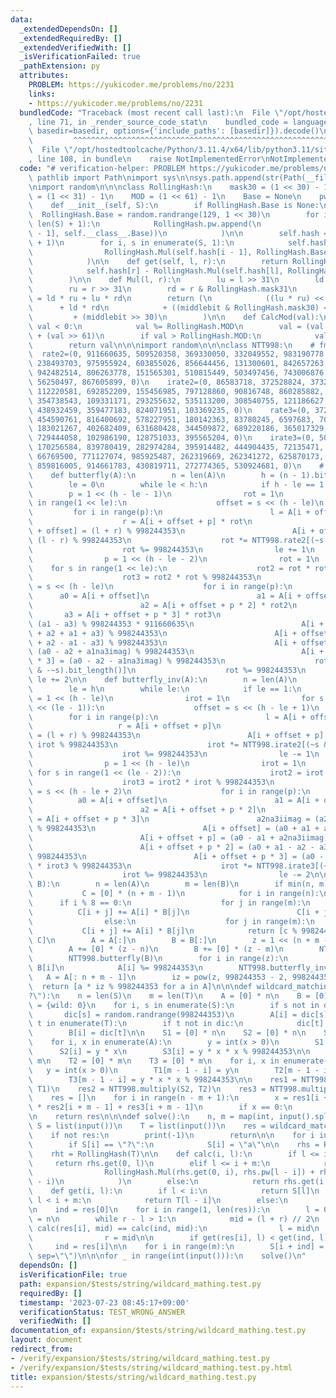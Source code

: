 ```yaml
---
data:
  _extendedDependsOn: []
  _extendedRequiredBy: []
  _extendedVerifiedWith: []
  _isVerificationFailed: true
  _pathExtension: py
  attributes:
    PROBLEM: https://yukicoder.me/problems/no/2231
    links:
    - https://yukicoder.me/problems/no/2231
  bundledCode: "Traceback (most recent call last):\n  File \"/opt/hostedtoolcache/Python/3.11.4/x64/lib/python3.11/site-packages/onlinejudge_verify/documentation/build.py\"\
    , line 71, in _render_source_code_stat\n    bundled_code = language.bundle(stat.path,\
    \ basedir=basedir, options={'include_paths': [basedir]}).decode()\n          \
    \         ^^^^^^^^^^^^^^^^^^^^^^^^^^^^^^^^^^^^^^^^^^^^^^^^^^^^^^^^^^^^^^^^^^^^^^^^^^^^^^^^^\n\
    \  File \"/opt/hostedtoolcache/Python/3.11.4/x64/lib/python3.11/site-packages/onlinejudge_verify/languages/python.py\"\
    , line 108, in bundle\n    raise NotImplementedError\nNotImplementedError\n"
  code: "# verification-helper: PROBLEM https://yukicoder.me/problems/no/2231\nfrom\
    \ pathlib import Path\nimport sys\n\nsys.path.append(str(Path(__file__).resolve().parent.parent.parent.parent))\n\
    \nimport random\n\n\nclass RollingHash:\n    mask30 = (1 << 30) - 1\n    mask31\
    \ = (1 << 31) - 1\n    MOD = (1 << 61) - 1\n    Base = None\n    pw = [1]\n\n\
    \    def __init__(self, S):\n        if RollingHash.Base is None:\n          \
    \  RollingHash.Base = random.randrange(129, 1 << 30)\n        for i in range(len(RollingHash.pw),\
    \ len(S) + 1):\n            RollingHash.pw.append(\n                RollingHash.CalcMod(RollingHash.Mul(RollingHash.pw[i\
    \ - 1], self.__class__.Base))\n            )\n\n        self.hash = [0] * (len(S)\
    \ + 1)\n        for i, s in enumerate(S, 1):\n            self.hash[i] = RollingHash.CalcMod(\n\
    \                RollingHash.Mul(self.hash[i - 1], RollingHash.Base) + ord(s)\n\
    \            )\n\n    def get(self, l, r):\n        return RollingHash.CalcMod(\n\
    \            self.hash[r] - RollingHash.Mul(self.hash[l], RollingHash.pw[r - l])\n\
    \        )\n\n    def Mul(l, r):\n        lu = l >> 31\n        ld = l & RollingHash.mask31\n\
    \        ru = r >> 31\n        rd = r & RollingHash.mask31\n        middlebit\
    \ = ld * ru + lu * rd\n        return (\n            ((lu * ru) << 1)\n      \
    \      + ld * rd\n            + ((middlebit & RollingHash.mask30) << 31)\n   \
    \         + (middlebit >> 30)\n        )\n\n    def CalcMod(val):\n        if\
    \ val < 0:\n            val %= RollingHash.MOD\n        val = (val & RollingHash.MOD)\
    \ + (val >> 61)\n        if val > RollingHash.MOD:\n            val -= RollingHash.MOD\n\
    \        return val\n\n\nimport random\n\n\nclass NTT998:\n    # fmt: off\n  \
    \  rate2=(0, 911660635, 509520358, 369330050, 332049552, 983190778, 123842337,\
    \ 238493703, 975955924, 603855026, 856644456, 131300601, 842657263, 730768835,\
    \ 942482514, 806263778, 151565301, 510815449, 503497456, 743006876, 741047443,\
    \ 56250497, 867605899, 0)\n    irate2=(0, 86583718, 372528824, 373294451, 645684063,\
    \ 112220581, 692852209, 155456985, 797128860, 90816748, 860285882, 927414960,\
    \ 354738543, 109331171, 293255632, 535113200, 308540755, 121186627, 608385704,\
    \ 438932459, 359477183, 824071951, 103369235, 0)\n    rate3=(0, 372528824, 337190230,\
    \ 454590761, 816400692, 578227951, 180142363, 83780245, 6597683, 70046822, 623238099,\
    \ 183021267, 402682409, 631680428, 344509872, 689220186, 365017329, 774342554,\
    \ 729444058, 102986190, 128751033, 395565204, 0)\n    irate3=(0, 509520358, 929031873,\
    \ 170256584, 839780419, 282974284, 395914482, 444904435, 72135471, 638914820,\
    \ 66769500, 771127074, 985925487, 262319669, 262341272, 625870173, 768022760,\
    \ 859816005, 914661783, 430819711, 272774365, 530924681, 0)\n    # fmt: on\n\n\
    \    def butterfly(A):\n        n = len(A)\n        h = (n - 1).bit_length()\n\
    \        le = 0\n        while le < h:\n            if h - le == 1:\n        \
    \        p = 1 << (h - le - 1)\n                rot = 1\n                for s\
    \ in range(1 << le):\n                    offset = s << (h - le)\n           \
    \         for i in range(p):\n                        l = A[i + offset]\n    \
    \                    r = A[i + offset + p] * rot\n                        A[i\
    \ + offset] = (l + r) % 998244353\n                        A[i + offset + p] =\
    \ (l - r) % 998244353\n                    rot *= NTT998.rate2[(~s & -~s).bit_length()]\n\
    \                    rot %= 998244353\n                le += 1\n            else:\n\
    \                p = 1 << (h - le - 2)\n                rot = 1\n            \
    \    for s in range(1 << le):\n                    rot2 = rot * rot % 998244353\n\
    \                    rot3 = rot2 * rot % 998244353\n                    offset\
    \ = s << (h - le)\n                    for i in range(p):\n                  \
    \      a0 = A[i + offset]\n                        a1 = A[i + offset + p] * rot\n\
    \                        a2 = A[i + offset + p * 2] * rot2\n                 \
    \       a3 = A[i + offset + p * 3] * rot3\n                        a1na3imag =\
    \ (a1 - a3) % 998244353 * 911660635\n                        A[i + offset] = (a0\
    \ + a2 + a1 + a3) % 998244353\n                        A[i + offset + p] = (a0\
    \ + a2 - a1 - a3) % 998244353\n                        A[i + offset + p * 2] =\
    \ (a0 - a2 + a1na3imag) % 998244353\n                        A[i + offset + p\
    \ * 3] = (a0 - a2 - a1na3imag) % 998244353\n                    rot *= NTT998.rate3[(~s\
    \ & -~s).bit_length()]\n                    rot %= 998244353\n               \
    \ le += 2\n\n    def butterfly_inv(A):\n        n = len(A)\n        h = (n - 1).bit_length()\n\
    \        le = h\n        while le:\n            if le == 1:\n                p\
    \ = 1 << (h - le)\n                irot = 1\n                for s in range(1\
    \ << (le - 1)):\n                    offset = s << (h - le + 1)\n            \
    \        for i in range(p):\n                        l = A[i + offset]\n     \
    \                   r = A[i + offset + p]\n                        A[i + offset]\
    \ = (l + r) % 998244353\n                        A[i + offset + p] = (l - r) *\
    \ irot % 998244353\n                    irot *= NTT998.irate2[(~s & -~s).bit_length()]\n\
    \                    irot %= 998244353\n                le -= 1\n            else:\n\
    \                p = 1 << (h - le)\n                irot = 1\n               \
    \ for s in range(1 << (le - 2)):\n                    irot2 = irot * irot % 998244353\n\
    \                    irot3 = irot2 * irot % 998244353\n                    offset\
    \ = s << (h - le + 2)\n                    for i in range(p):\n              \
    \          a0 = A[i + offset]\n                        a1 = A[i + offset + p]\n\
    \                        a2 = A[i + offset + p * 2]\n                        a3\
    \ = A[i + offset + p * 3]\n                        a2na3iimag = (a2 - a3) * 86583718\
    \ % 998244353\n                        A[i + offset] = (a0 + a1 + a2 + a3) % 998244353\n\
    \                        A[i + offset + p] = (a0 - a1 + a2na3iimag) * irot % 998244353\n\
    \                        A[i + offset + p * 2] = (a0 + a1 - a2 - a3) * irot2 %\
    \ 998244353\n                        A[i + offset + p * 3] = (a0 - a1 - a2na3iimag)\
    \ * irot3 % 998244353\n                    irot *= NTT998.irate3[(~s & -~s).bit_length()]\n\
    \                    irot %= 998244353\n                le -= 2\n\n    def multiply(A,\
    \ B):\n        n = len(A)\n        m = len(B)\n        if min(n, m) <= 60:\n \
    \           C = [0] * (n + m - 1)\n            for i in range(n):\n          \
    \      if i % 8 == 0:\n                    for j in range(m):\n              \
    \          C[i + j] += A[i] * B[j]\n                        C[i + j] %= 998244353\n\
    \                else:\n                    for j in range(m):\n             \
    \           C[i + j] += A[i] * B[j]\n            return [c % 998244353 for c in\
    \ C]\n        A = A[:]\n        B = B[:]\n        z = 1 << (n + m - 2).bit_length()\n\
    \        A += [0] * (z - n)\n        B += [0] * (z - m)\n        NTT998.butterfly(A)\n\
    \        NTT998.butterfly(B)\n        for i in range(z):\n            A[i] *=\
    \ B[i]\n            A[i] %= 998244353\n        NTT998.butterfly_inv(A)\n     \
    \   A = A[: n + m - 1]\n        iz = pow(z, 998244353 - 2, 998244353)\n      \
    \  return [a * iz % 998244353 for a in A]\n\n\ndef wildcard_matching(S, T, wild=\"\
    ?\"):\n    n = len(S)\n    m = len(T)\n    A = [0] * n\n    B = [0] * m\n    dic\
    \ = {wild: 0}\n    for i, s in enumerate(S):\n        if s not in dic:\n     \
    \       dic[s] = random.randrange(998244353)\n        A[i] = dic[s]\n    for i,\
    \ t in enumerate(T):\n        if t not in dic:\n            dic[t] = random.randrange(998244353)\n\
    \        B[i] = dic[t]\n\n    S1 = [0] * n\n    S2 = [0] * n\n    S3 = [0] * n\n\
    \    for i, x in enumerate(A):\n        y = int(x > 0)\n        S1[i] = y\n  \
    \      S2[i] = y * x\n        S3[i] = y * x * x % 998244353\n\n    T1 = [0] *\
    \ m\n    T2 = [0] * m\n    T3 = [0] * m\n    for i, x in enumerate(B):\n     \
    \   y = int(x > 0)\n        T1[m - 1 - i] = y\n        T2[m - 1 - i] = y * x\n\
    \        T3[m - 1 - i] = y * x * x % 998244353\n\n    res1 = NTT998.multiply(S3,\
    \ T1)\n    res2 = NTT998.multiply(S2, T2)\n    res3 = NTT998.multiply(S1, T3)\n\
    \    res = []\n    for i in range(n - m + 1):\n        x = res1[i + m - 1] - 2\
    \ * res2[i + m - 1] + res3[i + m - 1]\n        if x == 0:\n            res.append(i)\n\
    \n    return res\n\n\ndef solve():\n    n, m = map(int, input().split())\n   \
    \ S = list(input())\n    T = list(input())\n    res = wildcard_matching(S, T)\n\
    \    if not res:\n        print(-1)\n        return\n\n    for i in range(n):\n\
    \        if S[i] == \"?\":\n            S[i] = \"a\"\n\n    rhs = RollingHash(S)\n\
    \    rht = RollingHash(T)\n\n    def calc(i, l):\n        if l <= i:\n       \
    \     return rhs.get(0, l)\n        elif l <= i + m:\n            return RollingHash.CalcMod(\n\
    \                RollingHash.Mul(rhs.get(0, i), rhs.pw[l - i]) + rht.get(0, l\
    \ - i)\n            )\n        else:\n            return rhs.get(i + m, l)\n\n\
    \    def get(i, l):\n        if l < i:\n            return S[l]\n        elif\
    \ l < i + m:\n            return T[l - i]\n        else:\n            return S[l]\n\
    \n    ind = res[0]\n    for i in range(1, len(res)):\n        l = 0\n        r\
    \ = n\n        while r - l > 1:\n            mid = (l + r) // 2\n            if\
    \ calc(res[i], mid) == calc(ind, mid):\n                l = mid\n            else:\n\
    \                r = mid\n\n        if get(res[i], l) < get(ind, l):\n       \
    \     ind = res[i]\n\n    for i in range(m):\n        S[i + ind] = T[i]\n    print(*S,\
    \ sep=\"\")\n\n\nfor _ in range(int(input())):\n    solve()\n"
  dependsOn: []
  isVerificationFile: true
  path: expansion/$tests/string/wildcard_mathing.test.py
  requiredBy: []
  timestamp: '2023-07-23 08:45:17+09:00'
  verificationStatus: TEST_WRONG_ANSWER
  verifiedWith: []
documentation_of: expansion/$tests/string/wildcard_mathing.test.py
layout: document
redirect_from:
- /verify/expansion/$tests/string/wildcard_mathing.test.py
- /verify/expansion/$tests/string/wildcard_mathing.test.py.html
title: expansion/$tests/string/wildcard_mathing.test.py
---
```

